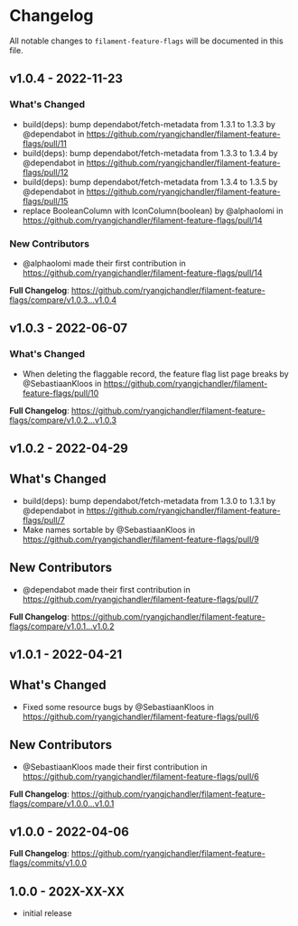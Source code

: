 # Changelog

All notable changes to `filament-feature-flags` will be documented in this file.

## v1.0.4 - 2022-11-23

### What's Changed

- build(deps): bump dependabot/fetch-metadata from 1.3.1 to 1.3.3 by @dependabot in https://github.com/ryangjchandler/filament-feature-flags/pull/11
- build(deps): bump dependabot/fetch-metadata from 1.3.3 to 1.3.4 by @dependabot in https://github.com/ryangjchandler/filament-feature-flags/pull/12
- build(deps): bump dependabot/fetch-metadata from 1.3.4 to 1.3.5 by @dependabot in https://github.com/ryangjchandler/filament-feature-flags/pull/15
- replace BooleanColumn with IconColumn(boolean) by @alphaolomi in https://github.com/ryangjchandler/filament-feature-flags/pull/14

### New Contributors

- @alphaolomi made their first contribution in https://github.com/ryangjchandler/filament-feature-flags/pull/14

**Full Changelog**: https://github.com/ryangjchandler/filament-feature-flags/compare/v1.0.3...v1.0.4

## v1.0.3 - 2022-06-07

### What's Changed

- When deleting the flaggable record, the feature flag list page breaks by @SebastiaanKloos in https://github.com/ryangjchandler/filament-feature-flags/pull/10

**Full Changelog**: https://github.com/ryangjchandler/filament-feature-flags/compare/v1.0.2...v1.0.3

## v1.0.2 - 2022-04-29

## What's Changed

- build(deps): bump dependabot/fetch-metadata from 1.3.0 to 1.3.1 by @dependabot in https://github.com/ryangjchandler/filament-feature-flags/pull/7
- Make names sortable by @SebastiaanKloos in https://github.com/ryangjchandler/filament-feature-flags/pull/9

## New Contributors

- @dependabot made their first contribution in https://github.com/ryangjchandler/filament-feature-flags/pull/7

**Full Changelog**: https://github.com/ryangjchandler/filament-feature-flags/compare/v1.0.1...v1.0.2

## v1.0.1 - 2022-04-21

## What's Changed

- Fixed some resource bugs by @SebastiaanKloos in https://github.com/ryangjchandler/filament-feature-flags/pull/6

## New Contributors

- @SebastiaanKloos made their first contribution in https://github.com/ryangjchandler/filament-feature-flags/pull/6

**Full Changelog**: https://github.com/ryangjchandler/filament-feature-flags/compare/v1.0.0...v1.0.1

## v1.0.0 - 2022-04-06

**Full Changelog**: https://github.com/ryangjchandler/filament-feature-flags/commits/v1.0.0

## 1.0.0 - 202X-XX-XX

- initial release
